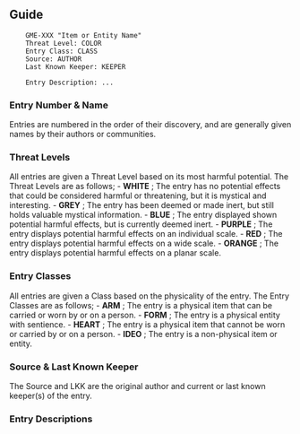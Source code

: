 ## Guide
```
	GME-XXX "Item or Entity Name"
	Threat Level: COLOR
	Entry Class: CLASS
	Source: AUTHOR
	Last Known Keeper: KEEPER

	Entry Description: ...
```

### Entry Number & Name
Entries are numbered in the order of their discovery, and are generally given names by their authors or communities.
### Threat Levels
All entries are given a Threat Level based on its most harmful potential. The Threat Levels are as follows;
	- **WHITE** ; The entry has no potential effects that could be considered harmful or threatening, but it is mystical and interesting.
	- **GREY** ; The entry has been deemed or made inert, but still holds valuable mystical information.
	- **BLUE** ; The entry displayed shown potential harmful effects, but is currently deemed inert.
	- **PURPLE** ; The entry displays potential harmful effects on an individual scale.
	- **RED** ; The entry displays potential harmful effects on a wide scale.
	- **ORANGE** ; The entry displays potential harmful effects on a planar scale.
### Entry Classes
All entries are given a Class based on the physicality of the entry. The Entry Classes are as follows;
	- **ARM** ; The entry is a physical item that can be carried or worn by or on a person.
	- **FORM** ; The entry is a physical entity with sentience.
	- **HEART** ; The entry is a physical item that cannot be worn or carried by or on a person.
	- **IDEO** ; The entry is a non-physical item or entity.

### Source & Last Known Keeper
The Source and LKK are the original author and current or last known keeper(s) of the entry.

### Entry Descriptions